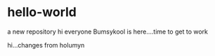 # hello-world


a new repository
hi everyone Bumsykool is here....time to get to work

hi...changes from holumyn
